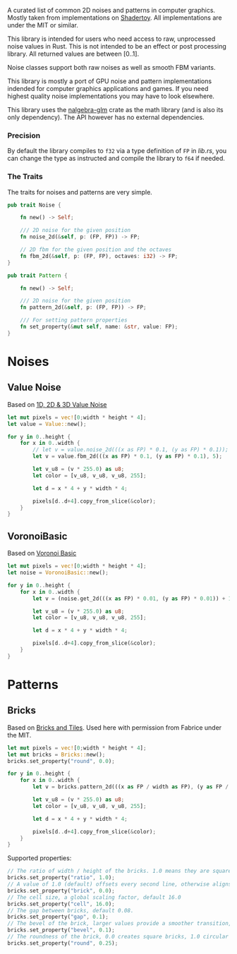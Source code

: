 A curated list of common 2D noises and patterns in computer graphics. Mostly taken from implementations on [Shadertoy](www.shadertoy.com). All implementations are under the MIT or similar.

This library is intended for users who need access to raw, unprocessed noise values in Rust. This is not intended to be an effect or post processing library. All returned values are between [0..1].

Noise classes support both raw noises as well as smooth FBM variants.

This library is mostly a port of GPU noise and pattern implementations indended for computer graphics applications and games. If you need highest quality noise implementations you may have to look elsewhere.

This library uses the [nalgebra-glm](https://docs.rs/nalgebra-glm/latest/nalgebra_glm/) crate as the math library (and is also its only dependency). The API however has no external dependencies.

### Precision

By default the library compiles to ```f32``` via a type definition of ```FP``` in *lib.rs*, you can change  the type as instructed and compile the library to ```f64``` if needed.

### The Traits

The traits for noises and patterns are very simple.

```rust
pub trait Noise {

    fn new() -> Self;

    /// 2D noise for the given position
    fn noise_2d(&self, p: (FP, FP)) -> FP;

    // 2D fbm for the given position and the octaves
    fn fbm_2d(&self, p: (FP, FP), octaves: i32) -> FP;
}

pub trait Pattern {

    fn new() -> Self;

    /// 2D noise for the given position
    fn pattern_2d(&self, p: (FP, FP)) -> FP;

    /// For setting pattern properties
    fn set_property(&mut self, name: &str, value: FP);
}

```

# Noises

## Value Noise

Based on [1D, 2D & 3D Value Noise](https://www.shadertoy.com/view/4dS3Wd)

```rust
let mut pixels = vec![0;width * height * 4];
let value = Value::new();

for y in 0..height {
    for x in 0..width {
        // let v = value.noise_2d(((x as FP) * 0.1, (y as FP) * 0.1));
        let v = value.fbm_2d(((x as FP) * 0.1, (y as FP) * 0.1), 5);

        let v_u8 = (v * 255.0) as u8;
        let color = [v_u8, v_u8, v_u8, 255];

        let d = x * 4 + y * width * 4;

        pixels[d..d+4].copy_from_slice(&color);
    }
}
```

## VoronoiBasic

Based on [Voronoi Basic](https://www.shadertoy.com/view/MslGD8)

```rust
let mut pixels = vec![0;width * height * 4];
let noise = VoronoiBasic::new();

for y in 0..height {
    for x in 0..width {
        let v = (noise.get_2d(((x as FP) * 0.01, (y as FP) * 0.01)) + 1.0) / 2.0;

        let v_u8 = (v * 255.0) as u8;
        let color = [v_u8, v_u8, v_u8, 255];

        let d = x * 4 + y * width * 4;

        pixels[d..d+4].copy_from_slice(&color);
    }
}
```

# Patterns

## Bricks

Based on [Bricks and Tiles](https://www.shadertoy.com/view/lsVyRK). Used here with permission from Fabrice under the MIT.

```rust
let mut pixels = vec![0;width * height * 4];
let mut bricks = Bricks::new();
bricks.set_property("round", 0.0);

for y in 0..height {
    for x in 0..width {
        let v = bricks.pattern_2d(((x as FP / width as FP), (y as FP / height as FP)));

        let v_u8 = (v * 255.0) as u8;
        let color = [v_u8, v_u8, v_u8, 255];

        let d = x * 4 + y * width * 4;

        pixels[d..d+4].copy_from_slice(&color);
    }
}
```

Supported properties:

```rust
// The ratio of width / height of the bricks. 1.0 means they are square, larger values increases the width, default 2.0.
bricks.set_property("ratio", 1.0);
// A value of 1.0 (default) offsets every second line, otherwise aligns the bricks vertically.
bricks.set_property("brick", 0.0);
// The cell size, a global scaling factor, default 16.0
bricks.set_property("cell", 16.0);
// The gap between bricks, default 0.08.
bricks.set_property("gap", 0.1);
// The bevel of the brick, larger values provide a smoother transition, by default 0.07.
bricks.set_property("bevel", 0.1);
// The roundness of the brick, 0.0 creates square bricks, 1.0 circular ones. Default is 0.25.
bricks.set_property("round", 0.25);
```
